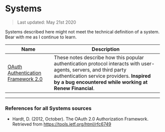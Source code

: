 # Systems

> Last updated: May 21st 2020

Systems described here might not meet the technical definition of a system. Bear with me as I continue to learn.

| Name | Description |
|---|---|
| [OAuth Authentication Framework 2.0](./oauth/oauth.md) | These notes describe how this popular authentication protocol interacts with user-agents, servers, and third party authentication service providers. **Inspired by a bug encountered while working at Renew Financial**. |

___

### References for all Systems sources

- Hardt, D. (2012, October). The OAuth 2.0 Authorization Framework. Retrieved from https://tools.ietf.org/html/rfc6749
